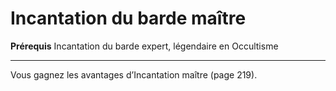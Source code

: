 # Incantation du barde maître

<p><strong>Prérequis</strong> Incantation du barde expert, légendaire en Occultisme</p>
<hr>
<p>Vous gagnez les avantages d’Incantation maître (page 219).</p>